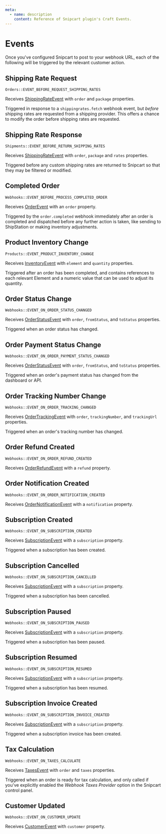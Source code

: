 ```yaml
---
meta:
  - name: description
    content: Reference of Snipcart plugin's Craft Events.
---
```


# Events

Once you've configured Snipcart to post to your webhook URL, each of the following will be triggered by the relevant customer action.

## Shipping Rate Request

`Orders::EVENT_BEFORE_REQUEST_SHIPPING_RATES`

Receives [ShippingRateEvent](https://github.com/workingconcept/snipcart-craft-plugin/blob/master/src/events/ShippingRateEvent.php) with `order` and `package` properties.

Triggered in response to a `shippingrates.fetch` webhook event, but _before_ shipping rates are requested from a shipping provider. This offers a chance to modify the order before shipping rates are requested.

## Shipping Rate Response

`Shipments::EVENT_BEFORE_RETURN_SHIPPING_RATES`

Receives [ShippingRateEvent](https://github.com/workingconcept/snipcart-craft-plugin/blob/master/src/events/ShippingRateEvent.php) with `order`, `package` and `rates` properties.

Triggered before any custom shipping rates are returned to Snipcart so that they may be filtered or modified.

## Completed Order

`Webhooks::EVENT_BEFORE_PROCESS_COMPLETED_ORDER`

Receives [OrderEvent](https://github.com/workingconcept/snipcart-craft-plugin/blob/master/src/events/OrderEvent.php) with an `order` property.

Triggered by the `order.completed` webhook immediately after an order is completed and dispatched before any further action is taken, like sending to ShipStation or making inventory adjustments.

## Product Inventory Change

`Products::EVENT_PRODUCT_INVENTORY_CHANGE`

Receives [InventoryEvent](https://github.com/workingconcept/snipcart-craft-plugin/blob/master/src/events/InventoryEvent.php) with `element` and `quantity` properties.

Triggered after an order has been completed, and contains references to each relevant Element and a numeric value that can be used to adjust its quantity.

## Order Status Change

`Webhooks::EVENT_ON_ORDER_STATUS_CHANGED`

Receives [OrderStatusEvent](https://github.com/workingconcept/snipcart-craft-plugin/blob/master/src/events/OrderStatusEvent.php) with `order`, `fromStatus`, and `toStatus` properties.

Triggered when an order status has changed.

## Order Payment Status Change

`Webhooks::EVENT_ON_ORDER_PAYMENT_STATUS_CHANGED`

Receives [OrderStatusEvent](https://github.com/workingconcept/snipcart-craft-plugin/blob/master/src/events/OrderStatusEvent.php) with `order`, `fromStatus`, and `toStatus` properties.

Triggered when an order's payment status has changed from the dashboard or API.

## Order Tracking Number Change

`Webhooks::EVENT_ON_ORDER_TRACKING_CHANGED`

Receives [OrderTrackingEvent](https://github.com/workingconcept/snipcart-craft-plugin/blob/master/src/events/OrderTrackingEvent.php) with `order`, `trackingNumber`, and `trackingUrl` properties.

Triggered when an order's tracking number has changed.

## Order Refund Created

`Webhooks::EVENT_ON_ORDER_REFUND_CREATED`

Receives [OrderRefundEvent](https://github.com/workingconcept/snipcart-craft-plugin/blob/master/src/events/OrderRefundEvent.php) with a `refund` property.

## Order Notification Created

`Webhooks::EVENT_ON_ORDER_NOTIFICATION_CREATED`

Receives [OrderNotificationEvent](https://github.com/workingconcept/snipcart-craft-plugin/blob/master/src/events/OrderNotificationEvent.php) with a `notification` property.

## Subscription Created

`Webhooks::EVENT_ON_SUBSCRIPTION_CREATED`

Receives [SubscriptionEvent](https://github.com/workingconcept/snipcart-craft-plugin/blob/master/src/events/SubscriptionEvent.php) with a `subscription` property.

Triggered when a subscription has been created.

## Subscription Cancelled

`Webhooks::EVENT_ON_SUBSCRIPTION_CANCELLED`

Receives [SubscriptionEvent](https://github.com/workingconcept/snipcart-craft-plugin/blob/master/src/events/SubscriptionEvent.php) with a `subscription` property.

Triggered when a subscription has been cancelled.

## Subscription Paused

`Webhooks::EVENT_ON_SUBSCRIPTION_PAUSED`

Receives [SubscriptionEvent](https://github.com/workingconcept/snipcart-craft-plugin/blob/master/src/events/SubscriptionEvent.php) with a `subscription` property.

Triggered when a subscription has been paused.

## Subscription Resumed

`Webhooks::EVENT_ON_SUBSCRIPTION_RESUMED`

Receives [SubscriptionEvent](https://github.com/workingconcept/snipcart-craft-plugin/blob/master/src/events/SubscriptionEvent.php) with a `subscription` property.

Triggered when a subscription has been resumed.

## Subscription Invoice Created

`Webhooks::EVENT_ON_SUBSCRIPTION_INVOICE_CREATED`

Receives [SubscriptionEvent](https://github.com/workingconcept/snipcart-craft-plugin/blob/master/src/events/SubscriptionEvent.php) with a `subscription` property.

Triggered when a subscription invoice has been created.

## Tax Calculation

`Webhooks::EVENT_ON_TAXES_CALCULATE`

Receives [TaxesEvent](https://github.com/workingconcept/snipcart-craft-plugin/blob/master/src/events/TaxesEvent.php) with `order` and `taxes` properties.

Triggered when an order is ready for tax calculation, and only called if you've explicitly enabled the _Webhook Taxes Provider_ option in the Snipcart control panel.

## Customer Updated

`Webhooks::EVENT_ON_CUSTOMER_UPDATE`

Receives [CustomerEvent](https://github.com/workingconcept/snipcart-craft-plugin/blob/master/src/events/CustomerEvent.php) with `customer` property.

